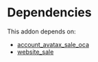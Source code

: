 # Dependencies

This addon depends on:

- [account_avatax_sale_oca](https://github.com/bringout/oca-financial)
- [website_sale](https://github.com/bringout/oca-ocb-sale/tree/cfc4dbeb59ab3594bd1aa8f3bb16a1ee00557b4d/odoo-bringout-oca-ocb-website_sale)
